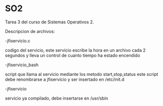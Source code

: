 # SO2
Tarea 3 del curso de Sistemas Operativos 2.

Descripcion de archivos:

-jfiservicio.c
  
  codigo del servicio, este servicio escribe la hora en un archivo cada 2 segundos y lleva un control de cuanto tiempo ha estado encendido

-jfiservicio_bash
  
  script que llama al servicio mediante los metodo start,stop,status
  este script debe renombrarse a jfiservicio y ser insertado en /etc/init.d

-jfiservicio
  
  servicio ya compilado, debe insertarse en /usr/sbin
